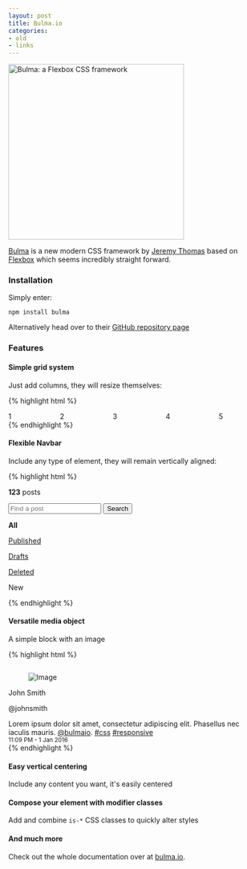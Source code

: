 ```yaml
---
layout: post
title: Bulma.io
categories:
- old
- links
---
```


<p class="text-center">
    <img class="img-responsive center" src="http://bulma.io/images/bulma-banner.png" width="350" alt="Bulma: a Flexbox CSS framework">
</p>

[Bulma](http://www.bulma.io) is a new modern CSS framework by [Jeremy Thomas](http://jgthms.com) based on [Flexbox](https://developer.mozilla.org/en-US/docs/Web/CSS/CSS_Flexible_Box_Layout/Using_CSS_flexible_boxes) which seems incredibly straight forward.

### Installation

Simply enter:

`npm install bulma`

Alternatively head over to their [GitHub repository page](https://github.com/jgthms/bulma)

### Features

#### Simple grid system

Just add columns, they will resize themselves:

{% highlight html %}
<div class="columns">
  <div class="column">1</div>
  <div class="column">2</div>
  <div class="column">3</div>
  <div class="column">4</div>
  <div class="column">5</div>
</div>
{% endhighlight %}

#### Flexible Navbar

Include any type of element, they will remain vertically aligned:

{% highlight html %}
<nav class="navbar">
  <!-- Left side -->
  <div class="navbar-left">
    <div class="navbar-item">
      <p class="subtitle is-5">
        <strong>123</strong> posts
      </p>
    </div>
    <div class="navbar-item">
      <p class="control is-grouped">
        <input class="input" type="text" placeholder="Find a post">
        <button class="button">
          Search
        </button>
      </p>
    </div>
  </div>

  <!-- Right side -->
  <div class="navbar-right">
    <p class="navbar-item"><strong>All</strong></p>
    <p class="navbar-item"><a href="#">Published</a></p>
    <p class="navbar-item"><a href="#">Drafts</a></p>
    <p class="navbar-item"><a href="#">Deleted</a></p>
    <p class="navbar-item"><a class="button is-success">New</a></p>
  </div>
</nav>
{% endhighlight %}

#### Versatile media object

A simple block with an image

{% highlight html %}
<div class="card">
  <figure class="card-image is-4x3">
    <img src="http://placehold.it/300x225" alt="">
  </figure>
  <div class="card-content">
    <div class="media">
      <figure class="media-image is-40">
        <img src="http://placehold.it/40x40" alt="Image">
      </figure>
      <div class="media-content">
        <p class="title is-5">John Smith</p>
        <p class="subtitle is-6">@johnsmith</p>
      </div>
    </div>
    <div class="content">
      Lorem ipsum dolor sit amet, consectetur adipiscing elit.
      Phasellus nec iaculis mauris. <a href="#">@bulmaio</a>.
      <a href="#">#css</a> <a href="#">#responsive</a>
      <br>
      <small>11:09 PM - 1 Jan 2016</small>
    </div>
  </div>
</div>
{% endhighlight %}

#### Easy vertical centering

Include any content you want, it's easily centered

#### Compose your element with modifier classes

Add and combine `is-*` CSS classes to quickly alter styles

#### And much more

Check out the whole documentation over at [bulma.io](http://bulma.io/documentation/overview/).
